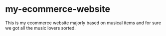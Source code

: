 # my-ecommerce-website
This is my ecommerce website majorly based on musical items and for sure we got all the music lovers sorted.
